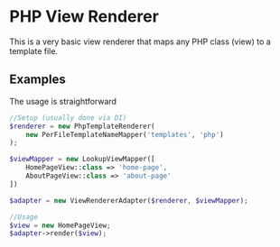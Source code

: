 # PHP View Renderer
This is a very basic view renderer that maps any PHP class (view) to a template file.

## Examples
The usage is straightforward

```php
//Setup (usually done via DI)
$renderer = new PhpTemplateRenderer(
	new PerFileTemplateNameMapper('templates', 'php')
);

$viewMapper = new LookupViewMapper([
    HomePageView::class => 'home-page',
    AboutPageView::class => 'about-page'
])

$adapter = new ViewRendererAdapter($renderer, $viewMapper);

//Usage
$view = new HomePageView;
$adapter->render($view);
```
